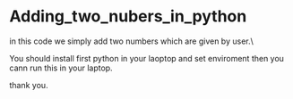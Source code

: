 # Adding_two_nubers_in_python

in this code we simply add two numbers which are given by user.\

You should install first python in your laoptop and set enviroment then you cann run this in your laptop.

thank you.

